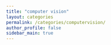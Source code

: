 ```yaml
---
title: "computer vision"
layout: categories
permalink: /categories/computervision/
author_profile: false
sidebar_main: true
---
```

